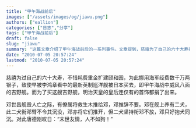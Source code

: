 ```yaml
---
title: "甲午海战前后"
images: ["/assets/images/og/jiawu.png"]
authors: ["eallion"]
categories: ["日志","分享"]
tags: ["甲午海战前后"]
draft: false
slug: "jiawu"
summary: "这篇文章介绍了甲午海战前后的一系列事件。文章提到，慈禧为了自己的六十大寿扩建颐和园，挪用海军经费购买英制巡洋舰吉野舰，然而这艘巡洋舰最终被日本买走。同时，明治天皇的皇后为了购买吉野舰，捐出了她仅有的首饰。此外，文章还描述了邓世昌舰毁灭时的情景，邓推辞救生木材，而他的两只狗坚持拖着他不让他沉没，最终邓只好抱着狗一同沉没。这一切引发了唐德刚的感慨：“末世友情，人不如狗！”"
date: "2010-07-05 20:57:24"
lastmod: "2010-07-05 20:57:24"
---
```


慈禧为过自己的六十大寿，不惜耗费重金扩建颐和园，为此挪用海军经费数千万两银子，致使早被李鸿章看中的最新英制巡洋舰被日本买去，即甲午海战中威风八面的吉野舰。而为了买这艘吉野舰，明治天皇的皇后连仅有的首饰都捐了出来。

邓世昌舰毁人亡之际，有僚属将救生木推给邓，邓推辞不要。邓在舰上养有二犬，此二犬衔邓臂不令其沉没，邓亦将它们推开，但二犬坚持衔邓不放，邓只好抱犬同沉。对此唐德刚叹日：“末世友情，人不如狗！”
